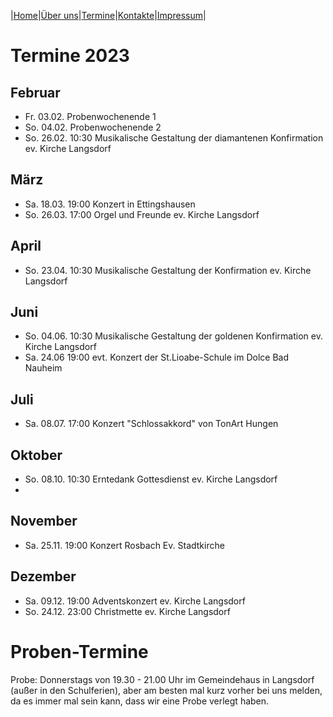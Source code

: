 |[Home](index.md)|[Über uns](ueber_uns.md)|[Termine](termine.md)|[Kontakte](kontakte.md)|[Impressum](impressum.md)|

# Termine 2023

## Februar

- Fr. 03.02.   Probenwochenende 1
- So. 04.02.   Probenwochenende 2
- So. 26.02.   10:30   Musikalische Gestaltung der diamantenen Konfirmation  ev. Kirche Langsdorf

## März

- Sa. 18.03.   19:00   Konzert in Ettingshausen
- So. 26.03.   17:00   Orgel und Freunde ev. Kirche Langsdorf 

## April

- So. 23.04.   10:30   Musikalische Gestaltung der Konfirmation  ev. Kirche Langsdorf

## Juni

- So. 04.06.   10:30   Musikalische Gestaltung der goldenen Konfirmation  ev. Kirche Langsdorf
- Sa. 24.06    19:00   evt. Konzert der St.Lioabe-Schule im Dolce Bad Nauheim

## Juli

- Sa. 08.07.   17:00   Konzert "Schlossakkord" von TonArt Hungen

## Oktober

- So. 08.10.   10:30   Erntedank Gottesdienst ev. Kirche Langsdorf
- 
## November

- Sa. 25.11.   19:00   Konzert Rosbach Ev. Stadtkirche
  
## Dezember

- Sa. 09.12.   19:00   Adventskonzert ev. Kirche Langsdorf
- So. 24.12.   23:00   Christmette ev. Kirche Langsdorf

# Proben-Termine

Probe: Donnerstags von 19.30 - 21.00 Uhr im Gemeindehaus in Langsdorf (außer in den Schulferien), aber am besten mal kurz vorher bei uns melden, da es immer mal sein kann, dass wir eine Probe verlegt haben.
